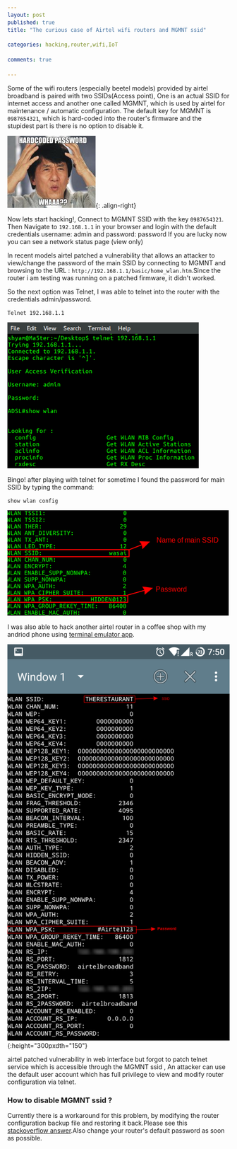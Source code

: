 ```yaml
---
layout: post
published: true
title: "The curious case of Airtel wifi routers and MGMNT ssid"

categories: hacking,router,wifi,IoT

comments: true

---
```


 Some of the wifi routers (especially beetel models) provided by airtel broadband is paired with two SSIDs(Access point), One is an actual SSID for internet access and another one called MGMNT, which is used by airtel for maintenance / automatic configuration. 
 The default key for MGMNT is `0987654321`, which is hard-coded into the router's firmware and the stupidest part is there is no option to disable it.

![router hacking](/assets/img/hardcoded-password-meme.jpg){: .align-right}

Now lets start hacking!, Connect to MGMNT SSID with the key `0987654321`.
Then Navigate to `192.168.1.1` in your browser and login with the default credentials username: admin and password: password
If you are lucky now you can see a network status page (view only) 


In recent models airtel patched a vulnerability that allows an attacker to view/change the password of the main SSID by connecting to MGMNT and browsing to the URL : `http://192.168.1.1/basic/home_wlan.htm`.Since the router i am testing was running on a patched firmware, it didn't worked.

So the next option was Telnet, I was able to telnet into the router with the credentials admin/password.

```
Telnet 192.168.1.1
```
![hacking router](/assets/img/wifi-router-hacking.png  "Airtel router telnet ")

Bingo! after playing with telnet for sometime I found the password for main SSID by typing the command:

```
show wlan config
```
![alt text](/assets/img/airtel-wifi-password.png  "hacking airtel wifi password ")

I was also able to hack another airtel router in a coffee shop with my andriod phone using [terminal emulator app](https://play.google.com/store/apps/details?id=jackpal.androidterm&hl=en).

![router hacking](/assets/img/airtel-wifi-android-hacking.png){:height="300pxdth="150"}

airtel patched vulnerability in web interface but forgot to patch telnet service which is accessible through the MGMNT ssid , An attacker can use the default user account which has full privilege to view and modify router configuration via telnet.


### How to disable MGMNT ssid ?
Currently there is a workaround for this problem, by modifying the router configuration backup file and restoring it back.Please see this [stackoverflow answer](http://superuser.com/questions/449289/how-to-prevent-wifi-router-from-broadcasting-multiple-ssids/925810#925810).Also change your router's default password as soon as possible.








